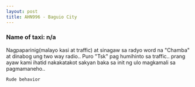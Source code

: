 ```yaml
---
layout: post
title: AHN996 - Baguio City
---
```


### Name of taxi: n/a

Nagpaparinig(malayo kasi at traffic) at sinagaw sa radyo word na "Chamba" at dinabog ung two way radio.. Puro "Tsk" pag humihinto sa traffic.. prang ayaw kami ihatid nakakatakot sakyan baka sa init ng ulo magkamali sa pagmamaneho..

```Rude behavior```
